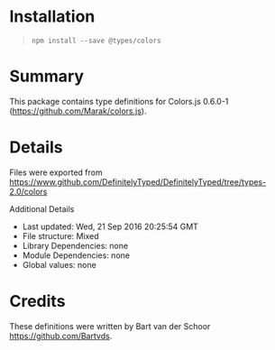 # Installation
> `npm install --save @types/colors`

# Summary
This package contains type definitions for Colors.js 0.6.0-1 (https://github.com/Marak/colors.js).

# Details
Files were exported from https://www.github.com/DefinitelyTyped/DefinitelyTyped/tree/types-2.0/colors

Additional Details
 * Last updated: Wed, 21 Sep 2016 20:25:54 GMT
 * File structure: Mixed
 * Library Dependencies: none
 * Module Dependencies: none
 * Global values: none

# Credits
These definitions were written by Bart van der Schoor <https://github.com/Bartvds>.

